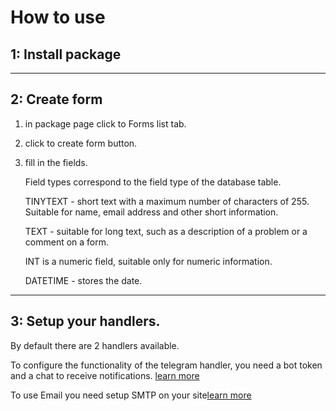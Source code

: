 How to use
=====================
1: Install package
-----------------------------------
***
2: Create form
-----------------------------------
  1. in package page click to Forms list tab.
  2. click to create form button.
  3. fill in the fields.

        Field types correspond to the field type of the database table.
  
        TINYTEXT - short text with a maximum number of characters of 255. Suitable for name, email address and other short information.
  
        TEXT - suitable for long text, such as a description of a problem or a comment on a form.

        INT is a numeric field, suitable only for numeric information.

        DATETIME - stores the date.
***
3: Setup your handlers.
-----------------------------------

  By default there are 2 handlers available.

  To configure the functionality of the telegram handler, you need a bot token and a chat to receive notifications.
  [learn more](https://core.telegram.org/bots/features#botfather)

  To use Email you need setup SMTP on your site[learn more]()

    